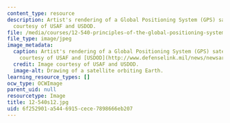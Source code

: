 ```yaml
---
content_type: resource
description: Artist's rendering of a Global Positioning System (GPS) satellite. Image
  courtesy of USAF and USDOD.
file: /media/courses/12-540-principles-of-the-global-positioning-system-spring-2012/6f252901a5446915cece7898666eb207_12-540s12.jpg
file_type: image/jpeg
image_metadata:
  caption: Artist's rendering of a Global Positioning System (GPS) satellite. (Image
    courtesy of USAF and [USDOD](http://www.defenselink.mil/news/newsarticle.aspx?id=42805).)
  credit: Image courtesy of USAF and USDOD.
  image-alt: Drawing of a satellite orbiting Earth.
learning_resource_types: []
ocw_type: OCWImage
parent_uid: null
resourcetype: Image
title: 12-540s12.jpg
uid: 6f252901-a544-6915-cece-7898666eb207
---
```

